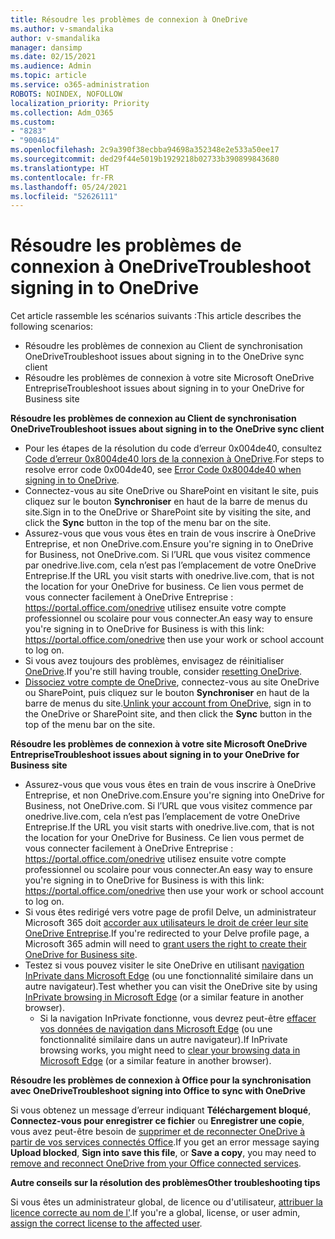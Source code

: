 ```yaml
---
title: Résoudre les problèmes de connexion à OneDrive
ms.author: v-smandalika
author: v-smandalika
manager: dansimp
ms.date: 02/15/2021
ms.audience: Admin
ms.topic: article
ms.service: o365-administration
ROBOTS: NOINDEX, NOFOLLOW
localization_priority: Priority
ms.collection: Adm_O365
ms.custom:
- "8283"
- "9004614"
ms.openlocfilehash: 2c9a390f38ecbba94698a352348e2e533a50ee17
ms.sourcegitcommit: ded29f44e5019b1929218b02733b390899843680
ms.translationtype: HT
ms.contentlocale: fr-FR
ms.lasthandoff: 05/24/2021
ms.locfileid: "52626111"
---
```

# <a name="troubleshoot-signing-in-to-onedrive"></a><span data-ttu-id="f1b1b-102">Résoudre les problèmes de connexion à OneDrive</span><span class="sxs-lookup"><span data-stu-id="f1b1b-102">Troubleshoot signing in to OneDrive</span></span>

<span data-ttu-id="f1b1b-103">Cet article rassemble les scénarios suivants :</span><span class="sxs-lookup"><span data-stu-id="f1b1b-103">This article describes the following scenarios:</span></span>

- <span data-ttu-id="f1b1b-104">Résoudre les problèmes de connexion au Client de synchronisation OneDrive</span><span class="sxs-lookup"><span data-stu-id="f1b1b-104">Troubleshoot issues about signing in to the OneDrive sync client</span></span>
- <span data-ttu-id="f1b1b-105">Résoudre les problèmes de connexion à votre site Microsoft OneDrive Entreprise</span><span class="sxs-lookup"><span data-stu-id="f1b1b-105">Troubleshoot issues about signing in to your OneDrive for Business site</span></span>

<span data-ttu-id="f1b1b-106">**Résoudre les problèmes de connexion au Client de synchronisation OneDrive**</span><span class="sxs-lookup"><span data-stu-id="f1b1b-106">**Troubleshoot issues about signing in to the OneDrive sync client**</span></span>

- <span data-ttu-id="f1b1b-107">Pour les étapes de la résolution du code d’erreur 0x004de40, consultez [Code d’erreur 0x8004de40 lors de la connexion à OneDrive](/sharepoint/troubleshoot/administration/error-0x8004de40-in-onedrive).</span><span class="sxs-lookup"><span data-stu-id="f1b1b-107">For steps to resolve error code 0x004de40, see [Error Code 0x8004de40 when signing in to OneDrive](/sharepoint/troubleshoot/administration/error-0x8004de40-in-onedrive).</span></span>
- <span data-ttu-id="f1b1b-108">Connectez-vous au site OneDrive ou SharePoint en visitant le site, puis cliquez sur le bouton **Synchroniser** en haut de la barre de menus du site.</span><span class="sxs-lookup"><span data-stu-id="f1b1b-108">Sign in to the OneDrive or SharePoint site by visiting the site, and click the **Sync** button in the top of the menu bar on the site.</span></span>
- <span data-ttu-id="f1b1b-109">Assurez-vous que vous vous êtes en train de vous inscrire à OneDrive Entreprise, et non OneDrive.com.</span><span class="sxs-lookup"><span data-stu-id="f1b1b-109">Ensure you're signing in to OneDrive for Business, not OneDrive.com.</span></span> <span data-ttu-id="f1b1b-110">Si l’URL que vous visitez commence par onedrive.live.com, cela n’est pas l’emplacement de votre OneDrive Entreprise.</span><span class="sxs-lookup"><span data-stu-id="f1b1b-110">If the URL you visit starts with onedrive.live.com, that is not the location for your OneDrive for business.</span></span> <span data-ttu-id="f1b1b-111">Ce lien vous permet de vous connecter facilement à OneDrive Entreprise : https://portal.office.com/onedrive utilisez ensuite votre compte professionnel ou scolaire pour vous connecter.</span><span class="sxs-lookup"><span data-stu-id="f1b1b-111">An easy way to ensure you're signing in to OneDrive for Business is with this link: https://portal.office.com/onedrive then use your work or school account to log on.</span></span>
- <span data-ttu-id="f1b1b-112">Si vous avez toujours des problèmes, envisagez de réinitialiser [OneDrive](https://support.microsoft.com/office/reset-onedrive-34701e00-bf7b-42db-b960-84905399050c).</span><span class="sxs-lookup"><span data-stu-id="f1b1b-112">If you're still having trouble, consider [resetting OneDrive](https://support.microsoft.com/office/reset-onedrive-34701e00-bf7b-42db-b960-84905399050c).</span></span>
- <span data-ttu-id="f1b1b-113">[Dissociez votre compte de OneDrive](https://support.microsoft.com/office/how-to-remove-an-account-in-onedrive-72699268-9e64-45bd-b723-9a19f4512fd1), connectez-vous au site OneDrive ou SharePoint, puis cliquez sur le bouton **Synchroniser** en haut de la barre de menus du site.</span><span class="sxs-lookup"><span data-stu-id="f1b1b-113">[Unlink your account from OneDrive](https://support.microsoft.com/office/how-to-remove-an-account-in-onedrive-72699268-9e64-45bd-b723-9a19f4512fd1), sign in to the OneDrive or SharePoint site, and then click the **Sync** button in the top of the menu bar on the site.</span></span>

<span data-ttu-id="f1b1b-114">**Résoudre les problèmes de connexion à votre site Microsoft OneDrive Entreprise**</span><span class="sxs-lookup"><span data-stu-id="f1b1b-114">**Troubleshoot issues about signing in to your OneDrive for Business site**</span></span>

- <span data-ttu-id="f1b1b-115">Assurez-vous que vous vous êtes en train de vous inscrire à OneDrive Entreprise, et non OneDrive.com.</span><span class="sxs-lookup"><span data-stu-id="f1b1b-115">Ensure you're signing into OneDrive for Business, not OneDrive.com.</span></span> <span data-ttu-id="f1b1b-116">Si l’URL que vous visitez commence par onedrive.live.com, cela n’est pas l’emplacement de votre OneDrive Entreprise.</span><span class="sxs-lookup"><span data-stu-id="f1b1b-116">If the URL you visit starts with onedrive.live.com, that is not the location for your OneDrive for Business.</span></span> <span data-ttu-id="f1b1b-117">Ce lien vous permet de vous connecter facilement à OneDrive Entreprise : https://portal.office.com/onedrive utilisez ensuite votre compte professionnel ou scolaire pour vous connecter.</span><span class="sxs-lookup"><span data-stu-id="f1b1b-117">An easy way to ensure you're signing in to OneDrive for Business is with this link: https://portal.office.com/onedrive then use your work or school account to log on.</span></span>
- <span data-ttu-id="f1b1b-118">Si vous êtes redirigé vers votre page de profil Delve, un administrateur Microsoft 365 doit [accorder aux utilisateurs le droit de créer leur site OneDrive Entreprise](https://support.microsoft.com/office/you-re-redirected-to-your-delve-profile-page-after-you-click-onedrive-on-the-microsoft-365-app-launcher-2af26640-9ddf-46c3-8912-6af30efcc7b0).</span><span class="sxs-lookup"><span data-stu-id="f1b1b-118">If you're redirected to your Delve profile page, a Microsoft 365 admin will need to [grant users the right to create their OneDrive for Business site](https://support.microsoft.com/office/you-re-redirected-to-your-delve-profile-page-after-you-click-onedrive-on-the-microsoft-365-app-launcher-2af26640-9ddf-46c3-8912-6af30efcc7b0).</span></span>
- <span data-ttu-id="f1b1b-119">Testez si vous pouvez visiter le site OneDrive en utilisant [navigation InPrivate dans Microsoft Edge](https://support.microsoft.com/microsoft-edge/browse-inprivate-in-microsoft-edge-e6f47704-340c-7d4f-b00d-d0cf35aa1fcc) (ou une fonctionnalité similaire dans un autre navigateur).</span><span class="sxs-lookup"><span data-stu-id="f1b1b-119">Test whether you can visit the OneDrive site by using [InPrivate browsing in Microsoft Edge](https://support.microsoft.com/microsoft-edge/browse-inprivate-in-microsoft-edge-e6f47704-340c-7d4f-b00d-d0cf35aa1fcc) (or a similar feature in another browser).</span></span>
    - <span data-ttu-id="f1b1b-120">Si la navigation InPrivate fonctionne, vous devrez peut-être [effacer vos données de navigation dans Microsoft Edge](https://support.microsoft.com/microsoft-edge/view-and-delete-browser-history-in-microsoft-edge-00cf7943-a9e1-975a-a33d-ac10ce454ca4) (ou une fonctionnalité similaire dans un autre navigateur).</span><span class="sxs-lookup"><span data-stu-id="f1b1b-120">If InPrivate browsing works, you might need to [clear your browsing data in Microsoft Edge](https://support.microsoft.com/microsoft-edge/view-and-delete-browser-history-in-microsoft-edge-00cf7943-a9e1-975a-a33d-ac10ce454ca4) (or a similar feature in another browser).</span></span>

<span data-ttu-id="f1b1b-121">**Résoudre les problèmes de connexion à Office pour la synchronisation avec OneDrive**</span><span class="sxs-lookup"><span data-stu-id="f1b1b-121">**Troubleshoot signing into Office to sync with OneDrive**</span></span>

<span data-ttu-id="f1b1b-122">Si vous obtenez un message d’erreur indiquant **Téléchargement bloqué**, **Connectez-vous pour enregistrer ce fichier** ou **Enregistrer une copie**, vous avez peut-être besoin de [supprimer et de reconnecter OneDrive à partir de vos services connectés Office](https://support.microsoft.com/office/how-to-resolve-upload-blocked-sign-into-save-this-file-or-save-a-copy-error-messages-32c7340c-f5fb-4ca0-a829-65d8120f81f8).</span><span class="sxs-lookup"><span data-stu-id="f1b1b-122">If you get an error message saying **Upload blocked**, **Sign into save this file**, or **Save a copy**, you may need to [remove and reconnect OneDrive from your Office connected services](https://support.microsoft.com/office/how-to-resolve-upload-blocked-sign-into-save-this-file-or-save-a-copy-error-messages-32c7340c-f5fb-4ca0-a829-65d8120f81f8).</span></span>

<span data-ttu-id="f1b1b-123">**Autre conseils sur la résolution des problèmes**</span><span class="sxs-lookup"><span data-stu-id="f1b1b-123">**Other troubleshooting tips**</span></span>

<span data-ttu-id="f1b1b-124">Si vous êtes un administrateur global, de licence ou d'utilisateur, [attribuer la licence correcte au nom de l'](/microsoft-365/admin/manage/assign-licenses-to-users).</span><span class="sxs-lookup"><span data-stu-id="f1b1b-124">If you're a global, license, or user admin, [assign the correct license to the affected user](/microsoft-365/admin/manage/assign-licenses-to-users).</span></span>


